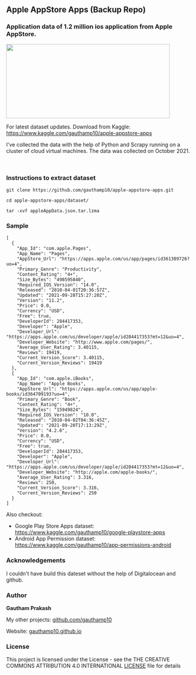 ## Apple AppStore Apps (Backup Repo)

### Application data of 1.2 million ios application from Apple AppStore.
<img src="banner.png" width="440" height="200" />


For latest dataset updates. Download from Kaggle: https://www.kaggle.com/gauthamp10/apple-appstore-apps

I've collected the data with the help of Python and Scrapy running on a  cluster of cloud virtual machines.
The data was collected on October 2021.

<br/>

### Instructions to extract dataset

```
git clone https://github.com/gauthamp10/apple-appstore-apps.git

cd apple-appstore-apps/dataset/

tar -xvf appleAppData.json.tar.lzma

```

### Sample

```
[
  {
    "App_Id": "com.apple.Pages",
    "App_Name": "Pages",
    "AppStore_Url": "https://apps.apple.com/us/app/pages/id361309726?uo=4",
    "Primary_Genre": "Productivity",
    "Content_Rating": "4+",
    "Size_Bytes": "498595840",
    "Required_IOS_Version": "14.0",
    "Released": "2010-04-01T20:36:57Z",
    "Updated": "2021-09-28T15:27:20Z",
    "Version": "11.2",
    "Price": 0.0,
    "Currency": "USD",
    "Free": true,
    "DeveloperId": 284417353,
    "Developer": "Apple",
    "Developer_Url": "https://apps.apple.com/us/developer/apple/id284417353?mt=12&uo=4",
    "Developer_Website": "http://www.apple.com/pages/",
    "Average_User_Rating": 3.40115,
    "Reviews": 19419,
    "Current_Version_Score": 3.40115,
    "Current_Version_Reviews": 19419
  },
  {
    "App_Id": "com.apple.iBooks",
    "App_Name": "Apple Books",
    "AppStore_Url": "https://apps.apple.com/us/app/apple-books/id364709193?uo=4",
    "Primary_Genre": "Book",
    "Content_Rating": "4+",
    "Size_Bytes": "15949824",
    "Required_IOS_Version": "10.0",
    "Released": "2010-04-02T04:36:45Z",
    "Updated": "2021-09-20T17:13:29Z",
    "Version": "4.2.6",
    "Price": 0.0,
    "Currency": "USD",
    "Free": true,
    "DeveloperId": 284417353,
    "Developer": "Apple",
    "Developer_Url": "https://apps.apple.com/us/developer/apple/id284417353?mt=12&uo=4",
    "Developer_Website": "http://apple.com/apple-books/",
    "Average_User_Rating": 3.316,
    "Reviews": 250,
    "Current_Version_Score": 3.316,
    "Current_Version_Reviews": 250
  }
]

```
Also checkout:

- Google Play Store Apps dataset: https://www.kaggle.com/gauthamp10/google-playstore-apps
- Android App Permission dataset: https://www.kaggle.com/gauthamp10/app-permissions-android


### Acknowledgements

I couldn't have build this dateset without the help of Digitalocean and github.

### __Author__

 **Gautham Prakash**
 
  My other projects: [github.com/gauthamp10](https://github.com/gauthamp10)

  Website: [gauthamp10.github.io](https://gauthamp10.github.io)


### __License__  

This project is licensed under the  License - see the THE CREATIVE COMMONS ATTRIBUTION 4.0 INTERNATIONAL [LICENSE](LICENSE.md) file for details

